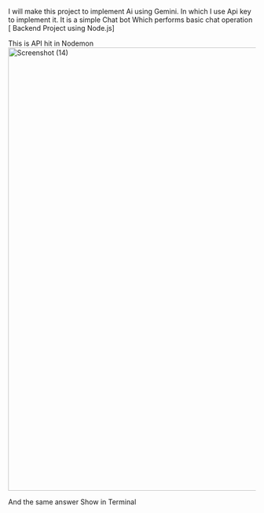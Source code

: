 I will make this project to implement Ai using Gemini. In which I use Api key to implement it. It is a simple Chat bot Which performs basic chat operation [ Backend Project using Node.js]


This is API hit in Nodemon
<img width="1600" height="900" alt="Screenshot (14)" src="https://github.com/user-attachments/assets/980adc1e-de0d-4b52-bd01-e6e921b747a2" />



And the same answer Show in Terminal

